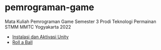 # pemrograman-game
 Mata Kuliah Pemrograman Game Semester 3 Prodi Teknologi Permainan STMM MMTC Yogyakarta 2022

- [Instalasi dan Aktivasi Unity](./instalasi-dan-aktivasi-unity/)
- [Roll a Ball](./roll-a-ball/)
